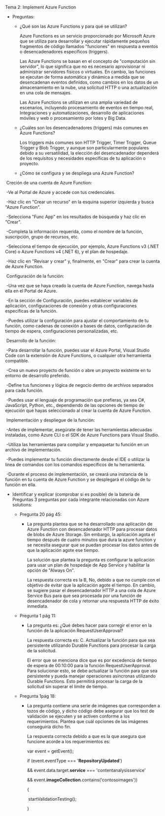 Tema 2: Implement Azure Function

- Preguntas:

  - ¿Qué son las Azure Functions y para qué se utilizan?

    Azure Functions es un servicio proporcionado por Microsoft Azure que se utiliza para desarrollar y ejecutar rápidamente pequeños fragmentos de código llamados "funciones" en respuesta a eventos o desencadenadores específicos (triggers). 

    Las Azure Functions se basan en el concepto de "computación sin servidor", lo que significa que no es necesario aprovisionar ni administrar servidores físicos o virtuales. En cambio, las funciones se ejecutan de forma automática y dinámica a medida que se desencadenan eventos definidos, como cambios en los datos de un almacenamiento en la nube, una solicitud HTTP o una actualización en una cola de mensajes.

    Las Azure Functions se utilizan en una amplia variedad de escenarios, incluyendo procesamiento de eventos en tiempo real, Integraciones y automatizaciones, desarrollo de aplicaciones móviles y web o procesamiento por lotes y Big Data.

    

  - ¿Cuáles son los desencadenadores (triggers) más comunes en Azure Functions?

    Los triggers más comunes son HTTP Trigger, Timer Trigger, Queue Trigger y Blob Trigger, y aunque son particularmente populares debido a su versatilidad, la elección del desencadenador dependerá de los requisitos y necesidades específicas de tu aplicación o proyecto.

    

  - ¿Cómo se configura y se despliega una Azure Function?

​				Creción de una cuenta de Azure Function:

​					-Ve al Portal de Azure y accede con tus credenciales.

​					-Haz clic en "Crear un recurso" en la esquina superior izquierda y busca "Azure Function".

​					-Selecciona "Func App" en los resultados de búsqueda y haz clic en "Crear".

​					-Completa la información requerida, como el nombre de la función, suscripción, grupo de recursos, etc.

​					-Selecciona el tiempo de ejecución, por ejemplo, Azure Functions v3 (.NET Core) o Azure Functions v4 (.NET 6), y el plan de hospedaje.

​					-Haz clic en "Revisar y crear" y, finalmente, en "Crear" para crear la cuenta de Azure Function.

​				Configuración de la función:

​					-Una vez que se haya creado la cuenta de Azure Function, navega hasta ella en el Portal de Azure.

​					-En la sección de Configuración, puedes establecer variables de aplicación, configuraciones de conexión y otras configuraciones específicas de 					la función.

​					-Puedes utilizar la configuración para ajustar el comportamiento de tu función, como cadenas de conexión a bases de datos, configuración de 					tiempo de espera, configuraciones personalizadas, etc.

​				Desarrollo de la función:

​					-Para desarrollar la función, puedes usar el Azure Portal, Visual Studio Code con la extensión de Azure Functions, o cualquier otra 						herramienta compatible.

​					-Crea un nuevo proyecto de función o abre un proyecto existente en tu entorno de desarrollo preferido.

​					-Define tus funciones y lógica de negocio dentro de archivos separados para cada función.

​					-Puedes usar el lenguaje de programación que prefieras, ya sea C#, JavaScript, Python, etc., dependiendo de las opciones de tiempo de 					ejecución que hayas seleccionado al crear la cuenta de Azure Function.

​				Implementación y despliegue de la función:

​					-Antes de implementar, asegúrate de tener las herramientas adecuadas instaladas, como Azure CLI o el SDK de Azure Functions para Visual 					Studio.

​					-Utiliza las herramientas para compilar y empaquetar tu función en un archivo de implementación.

​					-Puedes implementar tu función directamente desde el IDE o utilizar la línea de comandos con los comandos específicos de tu herramienta.

​					-Durante el proceso de implementación, se creará una instancia de la función en tu cuenta de Azure Function y se desplegará el código de tu 					función en ella.

- Identificar y explicar (comprobar si es posible) de la batería de Preguntas 3 preguntas por cada integrante relacionadas con Azure solutions:

  - Pregunta 20 pág 45:

    - La pregunta plantea que se ha desarrollado una aplicación de Azure Function con desencadenador HTTP para procesar datos de blobs de Azure Storage. Sin embargo, la aplicación agota el tiempo después de cuatro minutos que dura la azure function y se necesita asegurar que se puedan procesar los datos antes de que la aplicación agote ese tiempo.

      La solución que plantea la pregunta es configurar la aplicación para usar un plan de hospedaje de App Service y habilitar la opción de "Always On".
  
      La respuesta correcta es la B, No, debido a que no cumple con el objetivo de evitar que la aplicación agote el tiempo. En cambio, se sugiere pasar el desencadenador HTTP a una cola de Azure Service Bus para que sea procesada por una función de desencadenador de cola y retornar una respuesta HTTP de éxito inmediata.
  
  - Pregunta 1 pág 11:
  
    - La pregunta es: ¿Qué debes hacer para corregir el error en la función de la aplicación RequestUserApproval?
  
      La respuesta correcta es: C. Actualizar la función para que sea persistente utilizando Durable Functions para procesar la carga de la solicitud.
  
      El error que se menciona dice que es por excedencia de tiempo de espera de 00:10:00 para la función RequestUserApproval. Para solucionar esto, se debe actualizar la función para que sea persistente y pueda manejar operaciones asíncronas utilizando Durable Functions. Esto permitirá procesar la carga de la solicitud sin superar el límite de tiempo.
  
  - Pregunta 1pág 18:
  
    - La pregunta contiene una serie de imágenes que corresponden a tozos de código, y dicho código debe asegurar que los test de validación se ejecuten y se activen conforme a los requerimientos. Plantea que cuál opciones de las imágenes conseguiría dicho fin.
  
      La respuesta correcta debido a que es la que asegura que funcione acorde a los requerimientos es: 
  
      var event = getEvent();
  
      if (event.eventType === '**RepositoryUpdated**') 
  
      && event.data.target.**service** === 'contentanalysisservice'
  
      && event.**imageCollection**.contains('contosoimages'))
  
      {
  
      ​	startValidationTesting();
  
      }
